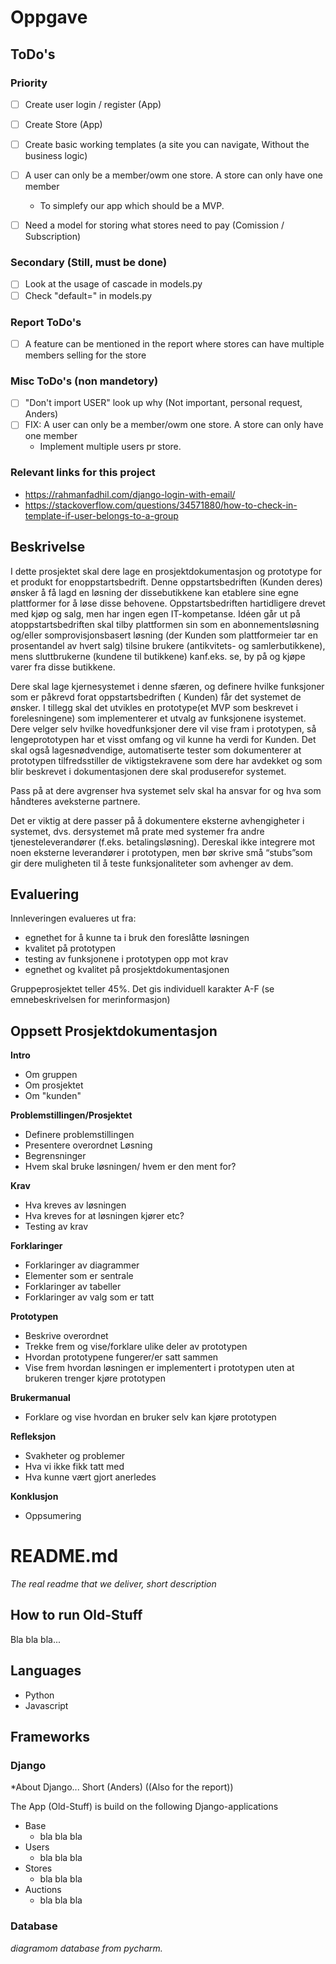 # Oppgave
## ToDo's
### Priority
- [ ] Create user login / register (App)
- [ ] Create Store (App)
- [ ] Create basic working templates (a site you can navigate, Without the business logic)
 

- [ ] A user can only be a member/owm one store. A store can only have one member
  - To simplefy our app which should be a MVP.


- [ ] Need a model for storing what stores need to pay (Comission / Subscription)

### Secondary (Still, must be done)
- [ ] Look at the usage of cascade in models.py
- [ ] Check "default=" in models.py

### Report ToDo's
-[ ] A feature can be mentioned in the report where stores can have multiple members selling for the store

### Misc ToDo's (non mandetory)
- [ ] "Don't import USER" look up why (Not important, personal request, Anders)
- [ ] FIX: A user can only be a member/owm one store. A store can only have one member
  - Implement multiple users pr store.

### Relevant links for this project
* https://rahmanfadhil.com/django-login-with-email/
* https://stackoverflow.com/questions/34571880/how-to-check-in-template-if-user-belongs-to-a-group

## Beskrivelse
I dette prosjektet skal dere lage en prosjektdokumentasjon og prototype for et produkt for enoppstartsbedrift. Denne
oppstartsbedriften (Kunden deres) ønsker å få lagd en løsning der dissebutikkene kan etablere sine egne plattformer for
å løse disse behovene. Oppstartsbedriften hartidligere drevet med kjøp og salg, men har ingen egen IT-kompetanse. Idéen
går ut på atoppstartsbedriften skal tilby plattformen sin som en abonnementsløsning og/eller somprovisjonsbasert
løsning (der Kunden som plattformeier tar en prosentandel av hvert salg) tilsine brukere (antikvitets- og
samlerbutikkene), mens sluttbrukerne (kundene til butikkene) kanf.eks. se, by på og kjøpe varer fra disse butikkene.

Dere skal lage kjernesystemet i denne sfæren, og definere hvilke funksjoner som er påkrevd forat oppstartsbedriften (
Kunden) får det systemet de ønsker. I tillegg skal det utvikles en prototype(et MVP som beskrevet i forelesningene) som
implementerer et utvalg av funksjonene isystemet. Dere velger selv hvilke hovedfunksjoner dere vil vise fram i
prototypen, så lengeprototypen har et visst omfang og vil kunne ha verdi for Kunden. Det skal også lagesnødvendige,
automatiserte tester som dokumenterer at prototypen tilfredsstiller de viktigstekravene som dere har avdekket og som
blir beskrevet i dokumentasjonen dere skal produserefor systemet.

Pass på at dere avgrenser hva systemet selv skal ha ansvar for og hva som håndteres aveksterne partnere.

Det er viktig at dere passer på å dokumentere eksterne avhengigheter i systemet, dvs. dersystemet må prate med systemer
fra andre tjenesteleverandører (f.eks. betalingsløsning). Dereskal ikke integrere mot noen eksterne leverandører i
prototypen, men bør skrive små “stubs”som gir dere muligheten til å teste funksjonaliteter som avhenger av dem.

## Evaluering
Innleveringen evalueres ut fra:
* egnethet for å kunne ta i bruk den foreslåtte løsningen
* kvalitet på prototypen
* testing av funksjonene i prototypen opp mot krav
* egnethet og kvalitet på prosjektdokumentasjonen

Gruppeprosjektet teller 45%. Det gis individuell karakter A-F (se emnebeskrivelsen for
merinformasjon)

## Oppsett Prosjektdokumentasjon
**Intro**

- Om gruppen
- Om prosjektet
- Om "kunden"

**Problemstillingen/Prosjektet**

- Definere problemstillingen
- Presentere overordnet Løsning
- Begrensninger
- Hvem skal bruke løsningen/ hvem er den ment for?

**Krav**

- Hva kreves av løsningen
- Hva kreves for at løsningen kjører etc?
- Testing av krav

**Forklaringer**

- Forklaringer av diagrammer
- Elementer som er sentrale
- Forklaringer av tabeller
- Forklaringer av valg som er tatt

**Prototypen**

- Beskrive overordnet
- Trekke frem og vise/forklare ulike deler av prototypen
- Hvordan prototypene fungerer/er satt sammen
- Vise frem hvordan løsningen er implementert i prototypen uten at brukeren trenger kjøre prototypen

**Brukermanual**

- Forklare og vise hvordan en bruker selv kan kjøre prototypen

**Refleksjon**

- Svakheter og problemer
- Hva vi ikke fikk tatt med
- Hva kunne vært gjort anerledes

**Konklusjon**

- Oppsumering

# README.md
*The real readme that we deliver, short description*

## How to run Old-Stuff
Bla bla bla...

## Languages
* Python
* Javascript

## Frameworks
### Django
*About Django... Short (Anders) ((Also for the report))

The App (Old-Stuff) is build on the following Django-applications
* Base
  * bla bla bla
* Users
  * bla bla bla
* Stores
  * bla bla bla
* Auctions
  * bla bla bla


### Database 
*diagramom database from pycharm.*